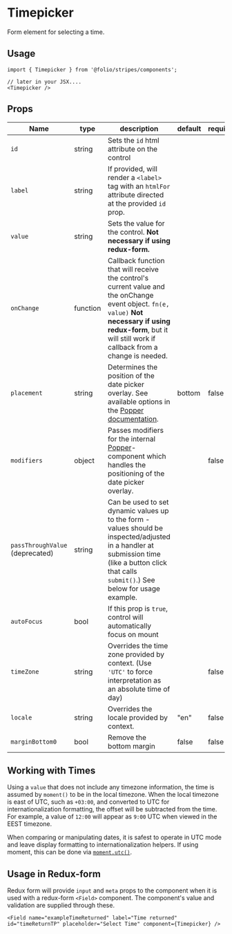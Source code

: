 # Timepicker
Form element for selecting a time.
## Usage
```
import { Timepicker } from '@folio/stripes/components';

// later in your JSX....
<Timepicker />
```
## Props
Name | type | description | default | required
--- | --- | --- | --- | ---
`id` | string | Sets the `id` html attribute on the control | |
`label` | string | If provided, will render a `<label>` tag with an `htmlFor` attribute directed at the provided `id` prop. | |
`value` | string | Sets the value for the control. **Not necessary if using redux-form.** | |
`onChange` | function | Callback function that will receive the control's current value and the onChange event object. `fn(e, value)` **Not necessary if using redux-form**, but it will still work if callback from a change is needed. |  |
`placement` | string | Determines the position of the date picker overlay. See available options in the <a href="https://github.com/folio-org/stripes-components/tree/master/lib/Popper" target="_blank">Popper documentation</a>. | bottom | false
`modifiers` | object | Passes modifiers for the internal <a href="https://github.com/folio-org/stripes-components/tree/master/lib/Popper" target="_blank">Popper</a>-component which handles the positioning of the date picker overlay. | | false
`passThroughValue` (deprecated) | string | Can be used to set dynamic values up to the form - values should be inspected/adjusted in a handler at submission time (like a button click that calls `submit()`.) See below for usage example. |  |
`autoFocus` | bool | If this prop is `true`, control will automatically focus on mount | |
`timeZone` | string | Overrides the time zone provided by context. (Use `'UTC'` to force interpretation as an absolute time of day) | | false
`locale` | string | Overrides the locale provided by context. | "en" | false
`marginBottom0` | bool | Remove the bottom margin | false | false

## Working with Times

Using a `value` that does not include any timezone information, the
time is assumed by `moment()` to be in the local timezone. When the
local timezone is east of UTC, such as `+03:00`, and converted to UTC
for internationalization formatting, the offset will be subtracted
from the time. For example, a value of `12:00` will appear as `9:00`
UTC when viewed in the EEST timezone.

When comparing or manipulating dates, it is safest to operate in UTC
mode and leave display formatting to internationalization helpers. If
using moment, this can be done via
[`moment.utc()`](http://momentjs.com/docs/#/parsing/utc/).

## Usage in Redux-form
Redux form will provide `input` and `meta` props to the component when it is used with a redux-form `<Field>` component. The component's value and validation are supplied through these.
```
<Field name="exampleTimeReturned" label="Time returned" id="timeReturnTP" placeholder="Select Time" component={Timepicker} />
